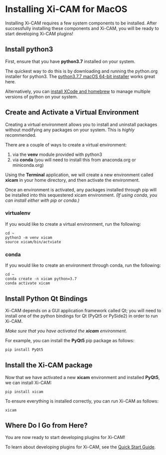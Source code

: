 # Installing Xi-CAM for MacOS

Installing Xi-CAM requires a few system components to be installed.
After successfully installing these components and Xi-CAM,
you will be ready to start developing Xi-CAM plugins!

## Install python3

First, ensure that you have **python3.7** installed on your system.

The quickest way to do this is by downloading and running the python.org installer for python3.
The [python3.7.7 macOS 64-bit installer](https://www.python.org/downloads/release/python-377/)
works great here.

Alternatively, you can [install XCode and homebrew](https://docs.python-guide.org/starting/install3/osx/)
to manage multiple versions of python on your system.

## Create and Activate a Virtual Environment

Creating a virtual environment allows you to install and uninstall packages
without modifying any packages on your system. This is *highly* recommended.

There are a couple of ways to create a virtual environment:

1. via the **venv** module provided with python3
1. via **conda** (you will need to install this from anaconda.org or miniconda.org)

Using the **Terminal** application, we will create a new environment called **xicam**
in your home directory, and then activate the environment. 

Once an environment is activated, any packages installed through pip will be installed into this
sequestered xicam environment. *(If using conda, you can install either with pip or conda.)*

### virtualenv

If you would like to create a virtual environment, run the following:

```
cd ~
python3 -m venv xicam
source xicam/bin/actviate
```

### conda

If you would like to create an environment through conda, run the following:

```
cd ~
conda create -n xicam python=3.7
conda activate xicam
```

## Install Python Qt Bindings

Xi-CAM depends on a GUI application framework called Qt;
you will need to install
one of the python bindings for Qt (PyQt5 or PySide2) in order to run Xi-CAM.

*Make sure that you have activated the **xicam** environment.*

For example, you can install the **PyQt5** pip package as follows:
```bash
pip install PyQt5
```

## Install the Xi-CAM package

Now that we have activated a new **xicam** environment and installed **PyQt5**,
we can install Xi-CAM:

```
pip install xicam
```

To ensure everything is installed correctly, you can run Xi-CAM as follows:

```
xicam
```

## Where Do I Go from Here?

You are now ready to start developing plugins for Xi-CAM!

To learn about developing plugins for Xi-CAM, see the [Quick Start Guide](quickstart.md).